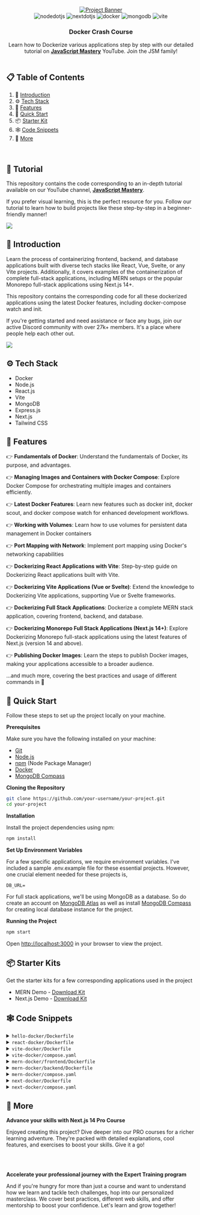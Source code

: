 <div align="center">
  <br />
    <a href="https://youtu.be/GFgJkfScVNU?feature=shared" target="_blank">
      <img src="https://github.com/JavaScript-Mastery-Pro/docker-course/assets/151519281/983e334b-6f3a-47d1-8ea6-52139796da20" alt="Project Banner">
    </a>
  <br />

  <div>
    <img src="https://img.shields.io/badge/-Node_JS-black?style=for-the-badge&logoColor=white&logo=nodedotjs&color=339933" alt="nodedotjs" />
    <img src="https://img.shields.io/badge/-Next_JS-black?style=for-the-badge&logoColor=white&logo=nextdotjs&color=000000" alt="nextdotjs" />
    <img src="https://img.shields.io/badge/-Docker-black?style=for-the-badge&logoColor=white&logo=docker&color=2496ED" alt="docker" />
    <img src="https://img.shields.io/badge/-MongoDB-black?style=for-the-badge&logoColor=white&logo=mongodb&color=47A248" alt="mongodb" />
    <img src="https://img.shields.io/badge/-Vite-black?style=for-the-badge&logoColor=white&logo=vite&color=646CFF" alt="vite" />
  </div>

  <h3 align="center">Docker Crash Course</h3>

   <div align="center">
     Learn how to Dockerize various applications step by step with our detailed tutorial
     on <a href="https://www.youtube.com/@javascriptmastery/videos" target="_blank"><b>JavaScript Mastery</b></a> YouTube. Join the JSM family!
    </div>
</div>

<br />

## 📋 <a name="table">Table of Contents</a>

1. 🤖 [Introduction](#introduction)
2. ⚙️ [Tech Stack](#tech-stack)
3. 🔋 [Features](#features)
4. 🤸 [Quick Start](#quick-start)
5. 📦 [Starter Kit](#starter-kits)
6. 🕸️ [Code Snippets](#code-snippets)
7. 🚀 [More](#more)

<br />

## 🚨 Tutorial

This repository contains the code corresponding to an in-depth tutorial available on our YouTube channel, <a href="https://www.youtube.com/@javascriptmastery/videos" target="_blank"><b>JavaScript Mastery</b></a>.

If you prefer visual learning, this is the perfect resource for you. Follow our tutorial to learn how to build projects like these step-by-step in a beginner-friendly manner!

<a href="https://youtu.be/GFgJkfScVNU?feature=shared" target="_blank"><img src="https://github.com/sujatagunale/EasyRead/assets/151519281/1736fca5-a031-4854-8c09-bc110e3bc16d" /></a>

## <a name="introduction">🤖 Introduction</a>

Learn the process of containerizing frontend, backend, and database applications built with diverse tech stacks like React, Vue, Svelte, or any Vite projects.
Additionally, it covers examples of the containerization of complete full-stack applications, including MERN setups or the popular Monorepo full-stack applications using Next.js 14+.

This repository contains the corresponding code for all these dockerized applications using the latest Docker features, including docker-compose watch and init.

If you're getting started and need assistance or face any bugs, join our active Discord community with over 27k+ members. It's a place where people help each other out.

<a href="https://discord.com/invite/n6EdbFJ" target="_blank"><img src="https://github.com/sujatagunale/EasyRead/assets/151519281/618f4872-1e10-42da-8213-1d69e486d02e" /></a>

## <a name="tech-stack">⚙️ Tech Stack</a>

-   Docker
-   Node.js
-   React.js
-   Vite
-   MongoDB
-   Express.js
-   Next.js
-   Tailwind CSS

## <a name="features">🔋 Features</a>

👉 **Fundamentals of Docker**: Understand the fundamentals of Docker, its purpose, and advantages.

👉 **Managing Images and Containers with Docker Compose**: Explore Docker Compose for orchestrating multiple images and containers efficiently.

👉 **Latest Docker Features**: Learn new features such as docker init, docker scout, and docker compose watch for enhanced development workflows.

👉 **Working with Volumes**: Learn how to use volumes for persistent data management in Docker containers

👉 **Port Mapping with Network**: Implement port mapping using Docker's networking capabilities

👉 **Dockerizing React Applications with Vite**: Step-by-step guide on Dockerizing React applications built with Vite.

👉 **Dockerizing Vite Applications (Vue or Svelte)**: Extend the knowledge to Dockerizing Vite applications, supporting Vue or Svelte frameworks.

👉 **Dockerizing Full Stack Applications**: Dockerize a complete MERN stack application, covering frontend, backend, and database.

👉 **Dockerizing Monorepo Full Stack Applications (Next.js 14+)**: Explore Dockerizing Monorepo full-stack applications using the latest features of Next.js (version 14 and above).

👉 **Publishing Docker Images**: Learn the steps to publish Docker images, making your applications accessible to a broader audience.

...and much more, covering the best practices and usage of different commands in 🐳

## <a name="quick-start">🤸 Quick Start</a>

Follow these steps to set up the project locally on your machine.

**Prerequisites**

Make sure you have the following installed on your machine:

-   [Git](https://git-scm.com/)
-   [Node.js](https://nodejs.org/en)
-   [npm](https://www.npmjs.com/) (Node Package Manager)
-   [Docker](https://www.docker.com/products/docker-desktop/)
-   [MongoDB Compass](https://www.mongodb.com/products/tools/compass)

**Cloning the Repository**

```bash
git clone https://github.com/your-username/your-project.git
cd your-project
```

**Installation**

Install the project dependencies using npm:

```bash
npm install
```

**Set Up Environment Variables**

For a few specific applications, we require environment variables. I've included a sample .env.example file for these essential projects.
However, one crucial element needed for these projects is,

```env
DB_URL=
```

For full stack applications, we'll be using MongoDB as a database. So do create an account on [MongoDB Atlas](https://www.mongodb.com/) as well as
install [MongoDB Compass](https://www.mongodb.com/products/tools/compass) for creating local database instance for the project.

**Running the Project**

```bash
npm start
```

Open [http://localhost:3000](http://localhost:3000) in your browser to view the project.

## <a name="starter-kits">📦 Starter Kits</a>

Get the starter kits for a few corresponding applications used in the project

-   MERN Demo - [Download Kit](https://drive.google.com/file/d/15Yqkb6rNPv6DEfT6zuIHDKchzGkOUblZ/view?usp=sharing)
-   Next.js Demo - [Download Kit](https://drive.google.com/file/d/1edSiwP0AwtKblE5y-ZlzIGfq2lcDJBPF/view?usp=sharing)

## <a name="code-snippets">🕸️ Code Snippets</a>

<details>
<summary><code>hello-docker/Dockerfile</code></summary>

```dockerfile
# select the base image to run the app. We want to run a javascript app, so we use the node runtime image from docker hub
# we can use any image from docker hub. We can also use a custom image that we have created
# node:20-alpine -> node is the image name, 20-alpine is the tag
# alpine is a lightweight version of linux
# we can see complete list of node image tags here: https://hub.docker.com/_/node
FROM node:20-alpine

# set the working directory to /app. This is the directory where the commands will be run. We can use any directory name but /app is a standard convention
WORKDIR /app

# copy everything from the current directory to the PWD (Present Working Directory) inside the container.
# First `.` is the path to the current directory on the host machine. Second `.` is the path to the current directory inside the container i.e., source and destination
# source - current directory on the host machine
# destination - current directory inside the container (/app)
COPY . .

# commands to run the app
CMD node hello.js

# build the image
# docker build -t hello-docker .
    # -t -> tag the image with a name
    # hello-docker -> name of the image
    # . -> path to the Dockerfile
```

</details>

<details>
<summary><code>react-docker/Dockerfile</code></summary>

```dockerfile
# set the base image to create the image for react app
FROM node:20-alpine

# create a user with permissions to run the app
# -S -> create a system user
# -G -> add the user to a group
# This is done to avoid running the app as root
# If the app is run as root, any vulnerability in the app can be exploited to gain access to the host system
# It's a good practice to run the app as a non-root user
RUN addgroup app && adduser -S -G app app

# set the user to run the app
USER app

# set the working directory to /app
WORKDIR /app

# copy package.json and package-lock.json to the working directory
# This is done before copying the rest of the files to take advantage of Docker’s cache
# If the package.json and package-lock.json files haven’t changed, Docker will use the cached dependencies
COPY package*.json ./

# sometimes the ownership of the files in the working directory is changed to root
# and thus the app can't access the files and throws an error -> EACCES: permission denied
# to avoid this, change the ownership of the files to the root user
USER root

# change the ownership of the /app directory to the app user
# chown -R <user>:<group> <directory>
# chown command changes the user and/or group ownership of for given file.
RUN chown -R app:app .

# change the user back to the app user
USER app

# install dependencies
RUN npm install

# copy the rest of the files to the working directory
COPY . .

# expose port 5173 to tell Docker that the container listens on the specified network ports at runtime
EXPOSE 5173

# command to run the app
CMD npm run dev
```

</details>

<details>
<summary><code>vite-docker/Dockerfile</code></summary>

```dockerfile
# set the base image to create the image for react app
FROM node:20-alpine

# create a user with permissions to run the app
# -S -> create a system user
# -G -> add the user to a group
# This is done to avoid running the app as root
# If the app is run as root, any vulnerability in the app can be exploited to gain access to the host system
# It's a good practice to run the app as a non-root user
RUN addgroup app && adduser -S -G app app

# set the user to run the app
USER app

# set the working directory to /app
WORKDIR /app

# copy package.json and package-lock.json to the working directory
# This is done before copying the rest of the files to take advantage of Docker’s cache
# If the package.json and package-lock.json files haven’t changed, Docker will use the cached dependencies
COPY package*.json ./

# sometimes the ownership of the files in the working directory is changed to root
# and thus the app can't access the files and throws an error -> EACCES: permission denied
# to avoid this, change the ownership of the files to the root user
USER root

# change the ownership of the /app directory to the app user
# chown -R <user>:<group> <directory>
# chown command changes the user and/or group ownership of for given file.
RUN chown -R app:app .

# change the user back to the app user
USER app

# install dependencies
RUN npm install

# copy the rest of the files to the working directory
COPY . .

# expose port 5173 to tell Docker that the container listens on the specified network ports at runtime
EXPOSE 5173

# command to run the app
CMD npm run dev
```

</details>

<details>
<summary><code>vite-docker/compose.yaml</code></summary>

```yaml
# define the services/containers to be run
services:
    # define the application container/service
    # we can use any name for the service. Here it is `web`
    # we can create multiple services as well
    web:
        # specify the image to build the container from
        # this can be any image available in docker hub or a custom one or the one we want to build
        build:
            # specify the path to the Dockerfile
            context: .
            # specify the file name (optional)
            dockerfile: Dockerfile

        # specify the port mapping from host to the container
        # this is similar to the -p flag in `docker run` command
        # first port is the port on host machine and the second is the port inside the container
        ports:
            - 5173:5173

        # specify the volumes to mount
        # what this does is it mounts the current directory to the `/app` directory inside the container.
        # due to this, any changes made to the files in the current directory will be reflected inside the container. It is similar to the -v flag in `docker run` command.
        # even if a container is stopped or deleted, volumes are not deleted and can be used by other containers as well.
        volumes:
            # over here, we are mounting the current directory to the `/app` directory inside the container (which is the working directory of the container)
            # syntax is `<path to the directory on host>:<path to the directory inside the container>`
            # we're doing this because we want to reflect the changes made to the files in the current directory inside the container
            - .:/app
            # we also mount the node_modules directory inside the container at /app/node_modules. This is done to avoid installing the node_modules inside the container.
            # node_modules will be installed on the host machine and mounted inside the container
            - /app/node_modules
```

</details>

<details>
<summary><code>mern-docker/frontend/Dockerfile</code></summary>

```dockerfile
FROM node:20-alpine3.18

# RUN addgroup app && adduser -S -G app app

# USER app

WORKDIR /app

COPY package*.json ./

# USER root

# RUN chown -R app:app .

# USER app

RUN npm install

COPY . .

EXPOSE 5173

CMD npm run dev
```

</details>

<details>
<summary><code>mern-docker/backend/Dockerfile</code></summary>

```dockerfile
FROM node:20-alpine3.18

RUN addgroup app && adduser -S -G app app

USER app

WORKDIR /app

COPY package*.json ./

# change ownership of the /app directory to the app user
USER root

# change ownership of the /app directory to the app user
# chown -R <user>:<group> <directory>
# chown command changes the user and/or group ownership of for given file.
RUN chown -R app:app .

# change the user back to the app user
USER app

RUN npm install

COPY . .

EXPOSE 8000

CMD npm start
```

</details>

<details>
<summary><code>mern-docker/compose.yaml</code></summary>

```yaml
# specify the version of docker-compose
version: "3.8"

# define the services/containers to be run
services:
    # define the frontend service
    # we can use any name for the service. A standard naming convention is to use "web" for the frontend
    web:
        # we use depends_on to specify that service depends on another service
        # in this case, we specify that the web depends on the api service
        # this means that the api service will be started before the web service
        depends_on:
            - api
        # specify the build context for the web service
        # this is the directory where the Dockerfile for the web service is located
        build: ./frontend
        # specify the ports to expose for the web service
        # the first number is the port on the host machine
        # the second number is the port inside the container
        ports:
            - 5173:5173
        # specify the environment variables for the web service
        # these environment variables will be available inside the container
        environment:
            VITE_API_URL: http://localhost:8000

        # this is for docker compose watch mode
        # anything mentioned under develop will be watched for changes by docker compose watch and it will perform the action mentioned
        develop:
            # we specify the files to watch for changes
            watch:
                # it'll watch for changes in package.json and package-lock.json and rebuild the container if there are any changes
                - path: ./frontend/package.json
                  action: rebuild
                - path: ./frontend/package-lock.json
                  action: rebuild
                # it'll watch for changes in the frontend directory and sync the changes with the container real time
                - path: ./frontend
                  target: /app
                  action: sync

    # define the api service/container
    api:
        # api service depends on the db service so the db service will be started before the api service
        depends_on:
            - db

        # specify the build context for the api service
        build: ./backend

        # specify the ports to expose for the api service
        # the first number is the port on the host machine
        # the second number is the port inside the container
        ports:
            - 8000:8000

        # specify environment variables for the api service
        # for demo purposes, we're using a local mongodb instance
        environment:
            DB_URL: mongodb://db/anime

        # establish docker compose watch mode for the api service
        develop:
            # specify the files to watch for changes
            watch:
                # it'll watch for changes in package.json and package-lock.json and rebuild the container and image if there are any changes
                - path: ./backend/package.json
                  action: rebuild
                - path: ./backend/package-lock.json
                  action: rebuild

                # it'll watch for changes in the backend directory and sync the changes with the container real time
                - path: ./backend
                  target: /app
                  action: sync

    # define the db service
    db:
        # specify the image to use for the db service from docker hub. If we have a custom image, we can specify that in this format
        # In the above two services, we're using the build context to build the image for the service from the Dockerfile so we specify the image as "build: ./frontend" or "build: ./backend".
        # but for the db service, we're using the image from docker hub so we specify the image as "image: mongo:latest"
        # you can find the image name and tag for mongodb from docker hub here: https://hub.docker.com/_/mongo
        image: mongo:latest

        # specify the ports to expose for the db service
        # generally, we do this in api service using mongodb atlas. But for demo purposes, we're using a local mongodb instance
        # usually, mongodb runs on port 27017. So we're exposing the port 27017 on the host machine and mapping it to the port 27017 inside the container
        ports:
            - 27017:27017

        # specify the volumes to mount for the db service
        # we're mounting the volume named "anime" inside the container at /data/db directory
        # this is done so that the data inside the mongodb container is persisted even if the container is stopped
        volumes:
            - anime:/data/db

# define the volumes to be used by the services
volumes:
    anime:
```

</details>

<details>
<summary><code>next-docker/Dockerfile</code></summary>

```dockerfile
# inherit from a existing image to add the functionality
FROM node:20-alpine3.18

# RUN addgroup app && adduser -S -G app app
# USER app

# Set the working directory and assign ownership to the non-root user
WORKDIR /app

# Copy the package.json and package-lock.json files into the image.
COPY package*.json ./

# change ownership of the /app directory to the app user
# USER root

# change ownership of the /app directory to the app user
# chown -R <user>:<group> <directory>
# chown command changes the user and/or group ownership of for given file.
# RUN chown -R app:app .

# change the user back to the app user
# USER app

# Install the dependencies.
RUN npm install

# Copy the rest of the source files into the image.
COPY . .

# Expose the port that the application listens on.
EXPOSE 3000

# Run the application.
CMD npm run dev
```

</details>

<details>
<summary><code>next-docker/compose.yaml</code></summary>

```yaml
version: "3.8"

services:
    frontend:
        # uncomment the following line if you want to run a local instance of MongoDB
        # depends_on:
        #   - db
        build:
            context: .
            dockerfile: Dockerfile

        # do port mapping so that we can access the app from the browser
        ports:
            - 3000:3000

        # use docker compose to watch for changes and rebuild the container
        develop:
            watch:
                - path: ./package.json
                  action: rebuild
                - path: ./next.config.js
                  action: rebuild
                - path: ./package-lock.json
                  action: rebuild
                - path: .
                  target: /app
                  action: sync

        # define the environment variables
        environment:
            # we're using MongoDB atlas so we need to pass in the connection string
            DB_URL: mongodb+srv://sujata:rnZzJjIDr3bIDymV@cluster0.hnn88vs.mongodb.net/

    # we're using MongoDB atlas so we don't need to run a local instance of MongoDB
    # but if you want to run a local instance, you can do it this way
    # db:
    #   image: mongo
    #   ports:
    #     - 27017:27017
    #   environment:
    #     - MONGO_INITDB_ROOT_USERNAME=sujata
    #     - MONGO_INITDB_ROOT_PASSWORD=rnZzJjIDr3bIDymV
    #   volumes:
    #     - tasked:/data/db

volumes:
    tasked:
```

</details>

## <a name="more">🚀 More</a>

**Advance your skills with Next.js 14 Pro Course**

Enjoyed creating this project? Dive deeper into our PRO courses for a richer learning adventure. They're packed with detailed explanations, cool features, and exercises to boost your skills. Give it a go!

<br />
<br />

**Accelerate your professional journey with the Expert Training program**

And if you're hungry for more than just a course and want to understand how we learn and tackle tech challenges, hop into our personalized masterclass. We cover best practices, different web skills, and offer mentorship to boost your confidence. Let's learn and grow together!

#
